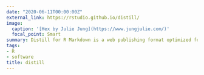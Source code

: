 ```yaml
---
date: "2020-06-11T00:00:00Z"
external_link: https://rstudio.github.io/distill/
image:
  caption: '[Hex by Julie Jung](https://www.jungjulie.com/)'
  focal_point: Smart
summary: Distill for R Markdown is a web publishing format optimized for scientific and technical communication. 
tags:
- R
- software
title: distill
---
```

